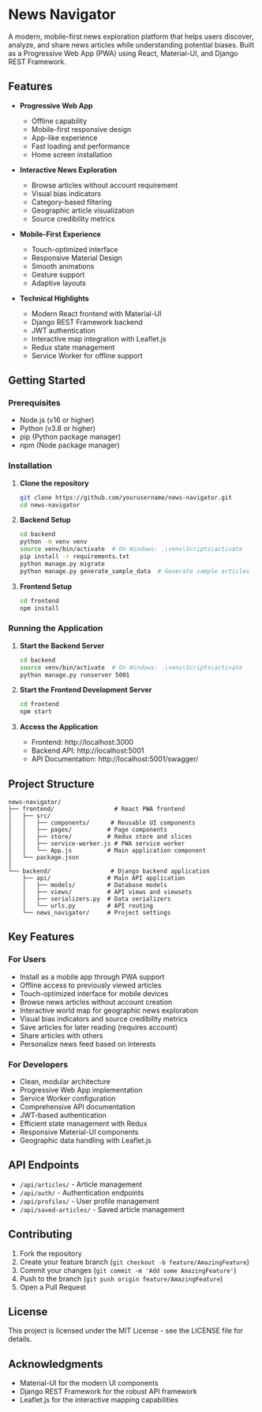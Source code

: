 # News Navigator

A modern, mobile-first news exploration platform that helps users discover, analyze, and share news articles while understanding potential biases. Built as a Progressive Web App (PWA) using React, Material-UI, and Django REST Framework.

## Features

- **Progressive Web App**
  - Offline capability
  - Mobile-first responsive design
  - App-like experience
  - Fast loading and performance
  - Home screen installation

- **Interactive News Exploration**
  - Browse articles without account requirement
  - Visual bias indicators
  - Category-based filtering
  - Geographic article visualization
  - Source credibility metrics

- **Mobile-First Experience**
  - Touch-optimized interface
  - Responsive Material Design
  - Smooth animations
  - Gesture support
  - Adaptive layouts

- **Technical Highlights**
  - Modern React frontend with Material-UI
  - Django REST Framework backend
  - JWT authentication
  - Interactive map integration with Leaflet.js
  - Redux state management
  - Service Worker for offline support

## Getting Started

### Prerequisites

- Node.js (v16 or higher)
- Python (v3.8 or higher)
- pip (Python package manager)
- npm (Node package manager)

### Installation

1. **Clone the repository**
   ```bash
   git clone https://github.com/yourusername/news-navigator.git
   cd news-navigator
   ```

2. **Backend Setup**
   ```bash
   cd backend
   python -m venv venv
   source venv/bin/activate  # On Windows: .\venv\Scripts\activate
   pip install -r requirements.txt
   python manage.py migrate
   python manage.py generate_sample_data  # Generate sample articles
   ```

3. **Frontend Setup**
   ```bash
   cd frontend
   npm install
   ```

### Running the Application

1. **Start the Backend Server**
   ```bash
   cd backend
   source venv/bin/activate  # On Windows: .\venv\Scripts\activate
   python manage.py runserver 5001
   ```

2. **Start the Frontend Development Server**
   ```bash
   cd frontend
   npm start
   ```

3. **Access the Application**
   - Frontend: http://localhost:3000
   - Backend API: http://localhost:5001
   - API Documentation: http://localhost:5001/swagger/

## Project Structure

```
news-navigator/
├── frontend/                 # React PWA frontend
│   ├── src/
│   │   ├── components/      # Reusable UI components
│   │   ├── pages/          # Page components
│   │   ├── store/          # Redux store and slices
│   │   ├── service-worker.js # PWA service worker
│   │   └── App.js          # Main application component
│   └── package.json
│
└── backend/                 # Django backend application
    ├── api/                # Main API application
    │   ├── models/         # Database models
    │   ├── views/          # API views and viewsets
    │   ├── serializers.py  # Data serializers
    │   └── urls.py         # API routing
    └── news_navigator/     # Project settings
```

## Key Features

### For Users
- Install as a mobile app through PWA support
- Offline access to previously viewed articles
- Touch-optimized interface for mobile devices
- Browse news articles without account creation
- Interactive world map for geographic news exploration
- Visual bias indicators and source credibility metrics
- Save articles for later reading (requires account)
- Share articles with others
- Personalize news feed based on interests

### For Developers
- Clean, modular architecture
- Progressive Web App implementation
- Service Worker configuration
- Comprehensive API documentation
- JWT-based authentication
- Efficient state management with Redux
- Responsive Material-UI components
- Geographic data handling with Leaflet.js

## API Endpoints

- `/api/articles/` - Article management
- `/api/auth/` - Authentication endpoints
- `/api/profiles/` - User profile management
- `/api/saved-articles/` - Saved article management

## Contributing

1. Fork the repository
2. Create your feature branch (`git checkout -b feature/AmazingFeature`)
3. Commit your changes (`git commit -m 'Add some AmazingFeature'`)
4. Push to the branch (`git push origin feature/AmazingFeature`)
5. Open a Pull Request

## License

This project is licensed under the MIT License - see the LICENSE file for details.

## Acknowledgments

- Material-UI for the modern UI components
- Django REST Framework for the robust API framework
- Leaflet.js for the interactive mapping capabilities
